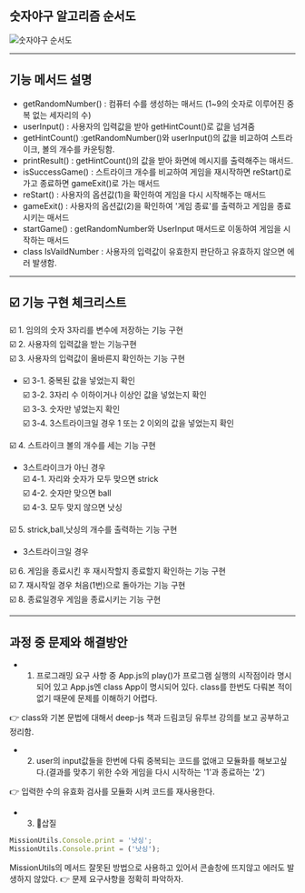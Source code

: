 ## 숫자야구 알고리즘 순서도
![숫자야구 순서도](https://user-images.githubusercontent.com/39366835/200489049-2cd1f48f-83bb-4ed3-9449-617178c9c6d2.jpg)
<hr>


## 기능 메서드 설명
- getRandomNumber() : 컴퓨터 수를 생성하는 매서드 (1~9의 숫자로 이루어진 중복 없는 세자리의 수)
- userInput() : 사용자의 입력값을 받아 getHintCount()로 값을 넘겨줌
- getHintCount() :getRandomNumber()와 userInput()의 값을 비교하여 스트라이크, 볼의 개수를 카운팅함.
- printResult() : getHintCount()의 값을 받아 화면에 메시지를 출력해주는 매서드.
- isSuccessGame() : 스트라이크 개수를 비교하여 게임을 재시작하면 reStart()로 가고 종료하면 gameExit()로 가는 매서드
- reStart() : 사용자의 옵션값(1)을 확인하여 게임을 다시 시작해주는 매서드
- gameExit() : 사용자의 옵션값(2)을 확인하여 '게임 종료'를 출력하고 게임을 종료시키는 매서드
- startGame() : getRandomNumber와 UserInput 매서드로 이동하여 게임을 시작하는 매서드
- class IsVaildNumber : 사용자의 입력값이 유효한지 판단하고 유효하지 않으면 에러 발생함.
<hr>

## ☑️ 기능 구현 체크리스트

☑️ 1. 임의의 숫자 3자리를 변수에 저장하는 기능 구현  
☑️ 2. 사용자의 입력값을 받는 기능구현  
☑️ 3. 사용자의 입력값이 올바른지 확인하는 기능 구현
- ☑️ 3-1. 중복된 값을 넣었는지 확인  
  ☑️ 3-2. 3자리 수 이하이거나 이상인 값을 넣었는지 확인   
  ☑️ 3-3. 숫자만 넣었는지 확인  
  ☑️ 3-4. 3스트라이크일 경우 1 또는 2 이외의 값을 넣었는지 확인  

☑️ 4. 스트라이크 볼의 개수를 세는 기능 구현  
  - 3스트라이크가 아닌 경우  
  ☑️ 4-1. 자리와 숫자가 모두 맞으면 strick  
  ☑️ 4-2. 숫자만 맞으면 ball  
  ☑️ 4-3. 모두 맞지 않으면 낫싱

☑️ 5. strick,ball,낫싱의 개수를 출력하는 기능 구현  
- 3스트라이크일 경우

☑️ 6. 게임을 종료시킨 후 재시작할지 종료할지 확인하는 기능 구현  
☑️ 7. 재시작일 경우 처음(1번)으로 돌아가는 기능 구현  
☑️ 8. 종료일경우 게임을 종료시키는 기능 구현  

<hr>

## 과정 중 문제와 해결방안

- 1. 프로그래밍 요구 사항 중 App.js의 play()가 프로그램 실행의 시작점이라 명시되어 있고 App.js엔 class App이 명시되어 있다. class를 한번도 다뤄본 적이 없기 때문에 문제를 이해하기 어렵다.

👉 class와 기본 문법에 대해서 deep-js 책과 드림코딩 유투브 강의를 보고 공부하고 정리함.

- 2. user의 input값들을 한번에 다뤄 중복되는 코드를 없애고 모듈화를 해보고싶다.(결과를 맞추기 위한 수와 게임을 다시 시작하는 '1'과 종료하는 '2')

👉 입력한 수의 유효화 검사를 모듈화 시켜 코드를 재사용한다.  

-  3. 🔪삽질 
  ```js
  MissionUtils.Console.print = '낫싱';
  MissionUtils.Console.print = ('낫싱');
  ```
   MissionUtils의 메서드 잘못된 방법으로 사용하고 있어서 콘솔창에 뜨지않고 에러도 발생하지 않았다.
  👉 문제 요구사항을 정확히 파악하자.
